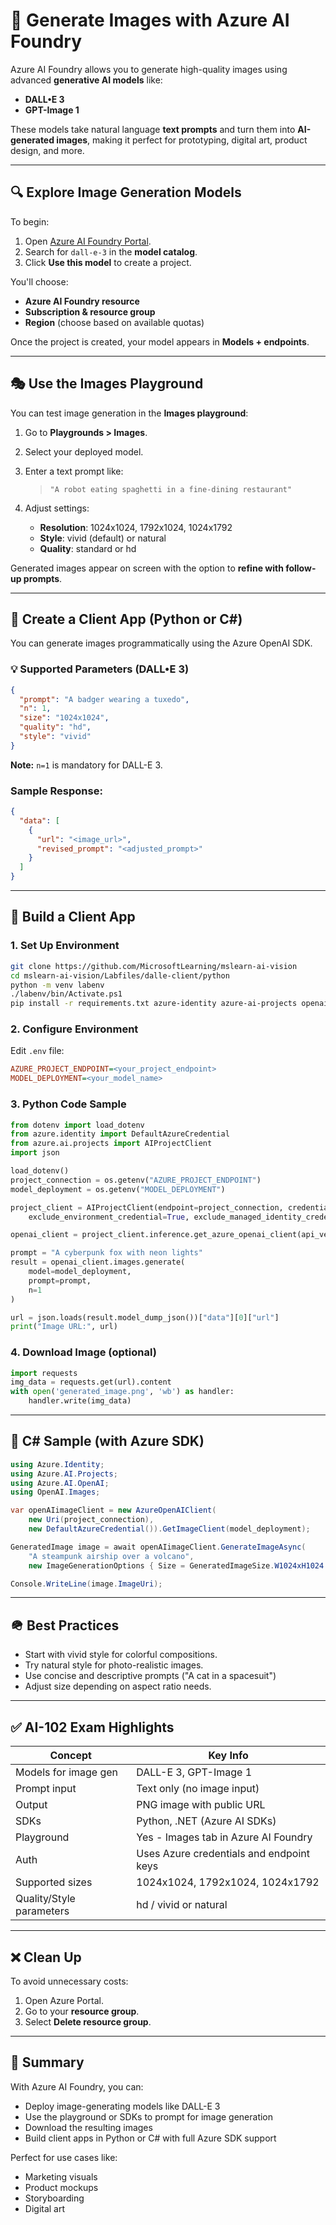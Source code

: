 # 🌟 Generate Images with Azure AI Foundry

Azure AI Foundry allows you to generate high-quality images using advanced **generative AI models** like:

- **DALL•E 3**
- **GPT-Image 1**

These models take natural language **text prompts** and turn them into **AI-generated images**, making it perfect for prototyping, digital art, product design, and more.

---

## 🔍 Explore Image Generation Models

To begin:

1. Open [Azure AI Foundry Portal](https://ai.azure.com).
2. Search for `dall-e-3` in the **model catalog**.
3. Click **Use this model** to create a project.

You'll choose:

- **Azure AI Foundry resource**
- **Subscription & resource group**
- **Region** (choose based on available quotas)

Once the project is created, your model appears in **Models + endpoints**.

---

## 🎭 Use the Images Playground

You can test image generation in the **Images playground**:

1. Go to **Playgrounds > Images**.
2. Select your deployed model.
3. Enter a text prompt like:

   > `"A robot eating spaghetti in a fine-dining restaurant"`

4. Adjust settings:

   - **Resolution**: 1024x1024, 1792x1024, 1024x1792
   - **Style**: vivid (default) or natural
   - **Quality**: standard or hd

Generated images appear on screen with the option to **refine with follow-up prompts**.

---

## 🚀 Create a Client App (Python or C#)

You can generate images programmatically using the Azure OpenAI SDK.

### 💡 Supported Parameters (DALL•E 3)

```json
{
  "prompt": "A badger wearing a tuxedo",
  "n": 1,
  "size": "1024x1024",
  "quality": "hd",
  "style": "vivid"
}
```

**Note:** `n=1` is mandatory for DALL-E 3.

### Sample Response:

```json
{
  "data": [
    {
      "url": "<image_url>",
      "revised_prompt": "<adjusted_prompt>"
    }
  ]
}
```

---

## 🙂 Build a Client App

### 1. Set Up Environment

```bash
git clone https://github.com/MicrosoftLearning/mslearn-ai-vision
cd mslearn-ai-vision/Labfiles/dalle-client/python
python -m venv labenv
./labenv/bin/Activate.ps1
pip install -r requirements.txt azure-identity azure-ai-projects openai requests
```

### 2. Configure Environment

Edit `.env` file:

```ini
AZURE_PROJECT_ENDPOINT=<your_project_endpoint>
MODEL_DEPLOYMENT=<your_model_name>
```

### 3. Python Code Sample

```python
from dotenv import load_dotenv
from azure.identity import DefaultAzureCredential
from azure.ai.projects import AIProjectClient
import json

load_dotenv()
project_connection = os.getenv("AZURE_PROJECT_ENDPOINT")
model_deployment = os.getenv("MODEL_DEPLOYMENT")

project_client = AIProjectClient(endpoint=project_connection, credential=DefaultAzureCredential(
    exclude_environment_credential=True, exclude_managed_identity_credential=True))

openai_client = project_client.inference.get_azure_openai_client(api_version="2024-06-01")

prompt = "A cyberpunk fox with neon lights"
result = openai_client.images.generate(
    model=model_deployment,
    prompt=prompt,
    n=1
)

url = json.loads(result.model_dump_json())["data"][0]["url"]
print("Image URL:", url)
```

### 4. Download Image (optional)

```python
import requests
img_data = requests.get(url).content
with open('generated_image.png', 'wb') as handler:
    handler.write(img_data)
```

---

## 🔧 C# Sample (with Azure SDK)

```csharp
using Azure.Identity;
using Azure.AI.Projects;
using Azure.AI.OpenAI;
using OpenAI.Images;

var openAIimageClient = new AzureOpenAIClient(
    new Uri(project_connection),
    new DefaultAzureCredential()).GetImageClient(model_deployment);

GeneratedImage image = await openAIimageClient.GenerateImageAsync(
    "A steampunk airship over a volcano",
    new ImageGenerationOptions { Size = GeneratedImageSize.W1024xH1024 });

Console.WriteLine(image.ImageUri);
```

---

## 🪖 Best Practices

- Start with vivid style for colorful compositions.
- Try natural style for photo-realistic images.
- Use concise and descriptive prompts ("A cat in a spacesuit")
- Adjust size depending on aspect ratio needs.

---

## ✅ AI-102 Exam Highlights

| Concept                  | Key Info                                 |
| ------------------------ | ---------------------------------------- |
| Models for image gen     | DALL-E 3, GPT-Image 1                    |
| Prompt input             | Text only (no image input)               |
| Output                   | PNG image with public URL                |
| SDKs                     | Python, .NET (Azure AI SDKs)             |
| Playground               | Yes - Images tab in Azure AI Foundry     |
| Auth                     | Uses Azure credentials and endpoint keys |
| Supported sizes          | 1024x1024, 1792x1024, 1024x1792          |
| Quality/Style parameters | hd / vivid or natural                    |

---

## ❌ Clean Up

To avoid unnecessary costs:

1. Open Azure Portal.
2. Go to your **resource group**.
3. Select **Delete resource group**.

---

## 🚀 Summary

With Azure AI Foundry, you can:

- Deploy image-generating models like DALL-E 3
- Use the playground or SDKs to prompt for image generation
- Download the resulting images
- Build client apps in Python or C# with full Azure SDK support

Perfect for use cases like:

- Marketing visuals
- Product mockups
- Storyboarding
- Digital art
